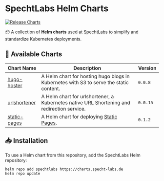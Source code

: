 # SpechtLabs Helm Charts

[![Release Charts](https://github.com/SpechtLabs/helm-charts/actions/workflows/release.yaml/badge.svg)](https://github.com/SpechtLabs/helm-charts/actions/workflows/release.yaml)

📦 A collection of **Helm charts** used at SpechtLabs to simplify and standardize Kubernetes deployments.

## 🚀 Available Charts

| Chart Name       | Description                                                                                | Version  |
|------------------|--------------------------------------------------------------------------------------------|----------|
| [hugo-hoster]    | A Helm chart for hosting hugo blogs in Kubernetes with S3 to serve the static content.     | `0.0.8`  |
| [urlshortener]   | A Helm chart for urlshortener, a Kubernetes native URL Shortening and redirection service. | `0.0.15` |
| [static-pages]   | A Helm chart for deploying [Static Pages](https://github.com/SpechtLabs/StaticPages).      | `0.1.2` |

[hugo-hoster]: ./charts/hugo-hoster/
[urlshortener]: ./charts/urlshortener/
[static-pages]: ./charts/static-pages/

## 📥 Installation

To use a Helm chart from this repository, add the SpechtLabs Helm repository:

```bash
helm repo add spechtlabs https://charts.specht-labs.de
helm repo update
```
